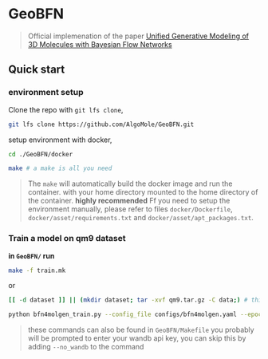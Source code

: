 
# GeoBFN
>Official implemenation of the paper [Unified Generative Modeling of 3D Molecules with Bayesian Flow Networks](https://openreview.net/forum?id=NSVtmmzeRB)

## Quick start


### environment setup
Clone the repo with `git lfs clone`,
```bash
git lfs clone https://github.com/AlgoMole/GeoBFN.git
```

setup environment with docker,

```bash
cd ./GeoBFN/docker

make # a make is all you need
```

> The `make` will automatically build the docker image and run the container. with your home directory mounted to the home directory of the container. **highly recommended**
> Ff you need to setup the environment manually, please refer to files `docker/Dockerfile`, `docker/asset/requirements.txt` and `docker/asset/apt_packages.txt`. 

### Train a model on qm9 dataset
**in `GeoBFN/` run**

```bash
make -f train.mk
```
or

```bash
[[ -d dataset ]] || (mkdir dataset; tar -xvf qm9.tar.gz -C data;) # this command need only be run once

python bfn4molgen_train.py --config_file configs/bfn4molgen.yaml --epochs 3000 #--no_wandb #to skip logging to wandb
```
> these commands can also be found in `GeoBFN/Makefile`
> you probably will be prompted to enter your wandb api key, you can skip this by adding `--no_wandb` to the command

